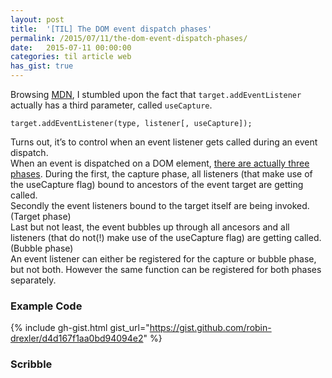 ```yaml
---
layout: post
title:  '[TIL] The DOM event dispatch phases'
permalink: /2015/07/11/the-dom-event-dispatch-phases/
date:   2015-07-11 00:00:00
categories: til article web
has_gist: true
---
```


Browsing [MDN](https://developer.mozilla.org/en/docs/Web/API/EventTarget.addEventListener), I stumbled upon the fact that `target.addEventListener` actually has a third parameter, called `useCapture`.  

<div class="highlight">

    target.addEventListener(type, listener[, useCapture]);

</div>

Turns out, it’s to control when an event listener gets called during an event dispatch.  
When an event is dispatched on a DOM element, [there are actually three phases](http://www.w3.org/TR/DOM-Level-3-Events/#event-flow). During the first, the capture phase, all listeners (that make use of the useCapture flag) bound to ancestors of the event target are getting called.  
Secondly the event listeners bound to the target itself are being invoked. (Target phase)  
Last but not least, the event bubbles up through all ancesors and all listeners (that do not(!) make use of the useCapture flag) are getting called. (Bubble phase)  
An event listener can either be registered for the capture or bubble phase, but not both. However the same function can be registered for both phases separately.
### Example Code
{% include gh-gist.html gist_url="https://gist.github.com/robin-drexler/d4d167f1aa0bd94094e2" %}


### Scribble
<amp-img
  src="https://image.jimcdn.com/app/cms/image/transf/dimension=990x10000:format=jpg/path/se42d1516dcb4082b/image/i018a7d79830f2f10/version/1436639476/image.jpg"
  width="990"
  height="743"
  layout="responsive">
</amp-img>
